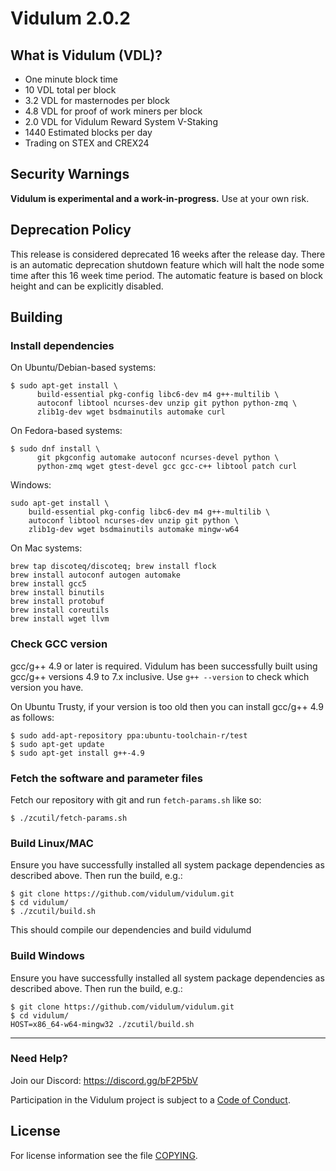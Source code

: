 Vidulum 2.0.2
=============

What is Vidulum (VDL)?
--------------
- One minute block time
- 10 VDL total per block
- 3.2 VDL for masternodes per block
- 4.8 VDL for proof of work miners per block
- 2.0 VDL for Vidulum Reward System V-Staking
- 1440 Estimated blocks per day
- Trading on STEX and CREX24


Security Warnings
-----------------

**Vidulum is experimental and a work-in-progress.** Use at your own risk.

Deprecation Policy
------------------

This release is considered deprecated 16 weeks after the release day. There
is an automatic deprecation shutdown feature which will halt the node some
time after this 16 week time period. The automatic feature is based on block
height and can be explicitly disabled.

Building
-----------------

### Install dependencies

On Ubuntu/Debian-based systems:

```
$ sudo apt-get install \
      build-essential pkg-config libc6-dev m4 g++-multilib \
      autoconf libtool ncurses-dev unzip git python python-zmq \
      zlib1g-dev wget bsdmainutils automake curl
```

On Fedora-based systems:

```
$ sudo dnf install \
      git pkgconfig automake autoconf ncurses-devel python \
      python-zmq wget gtest-devel gcc gcc-c++ libtool patch curl
```

Windows:
```
sudo apt-get install \
    build-essential pkg-config libc6-dev m4 g++-multilib \
    autoconf libtool ncurses-dev unzip git python \
    zlib1g-dev wget bsdmainutils automake mingw-w64
```

On Mac systems:

```
brew tap discoteq/discoteq; brew install flock
brew install autoconf autogen automake
brew install gcc5
brew install binutils
brew install protobuf
brew install coreutils
brew install wget llvm
```

### Check GCC version

gcc/g++ 4.9 or later is required. Vidulum has been successfully built using gcc/g++ versions 4.9 to 7.x inclusive. Use ```g++ --version``` to check which version you have.

On Ubuntu Trusty, if your version is too old then you can install gcc/g++ 4.9 as follows:

```
$ sudo add-apt-repository ppa:ubuntu-toolchain-r/test
$ sudo apt-get update
$ sudo apt-get install g++-4.9
```

### Fetch the software and parameter files

Fetch our repository with git and run ```fetch-params.sh``` like so:
```
$ ./zcutil/fetch-params.sh
```

### Build Linux/MAC

Ensure you have successfully installed all system package dependencies as described above. Then run the build, e.g.:
```
$ git clone https://github.com/vidulum/vidulum.git
$ cd vidulum/
$ ./zcutil/build.sh
```

This should compile our dependencies and build vidulumd

### Build Windows

Ensure you have successfully installed all system package dependencies as described above. Then run the build, e.g.:
```
$ git clone https://github.com/vidulum/vidulum.git
$ cd vidulum/
HOST=x86_64-w64-mingw32 ./zcutil/build.sh
```

--------
### Need Help?

Join our Discord: https://discord.gg/bF2P5bV

Participation in the Vidulum project is subject to a
[Code of Conduct](code_of_conduct.md).

License
-------

For license information see the file [COPYING](COPYING).

